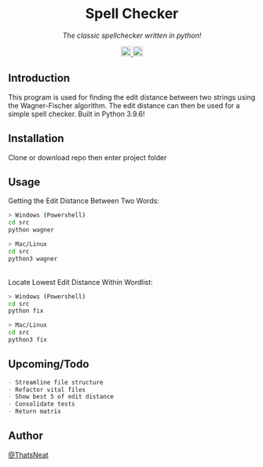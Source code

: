 <h1 align="center">
    <a style"font-size:large;">Spell Checker</a>
</h1>

<p align="center">
  <i align="center">The classic spellchecker written in python!</i>
</p>

<div align="center">
  <a href="https://opensource.org/license/mit/">
    <img src="https://img.shields.io/badge/Licence-MIT-blue" alt="continuous integration" style="height: 20px;">
  </a>
  <a>
    <img src="https://img.shields.io/badge/Version-v0.1.0-orange" alt="continuous integration" style="height: 20px;">
  </a>
</div>

## Introduction

This program is used for finding the edit distance between two strings using the Wagner-Fischer algorithm. The edit distance can then be used for a simple spell checker. Built in Python 3.9.6!

## Installation

Clone or download repo then enter project folder

## Usage

Getting the Edit Distance Between Two Words:

```bash
> Windows (Powershell)
cd src
python wagner

> Mac/Linux
cd src
python3 wagner
```

\
Locate Lowest Edit Distance Within Wordlist:

```bash
> Windows (Powershell)
cd src
python fix

> Mac/Linux
cd src
python3 fix
```

## Upcoming/Todo

```md
- Streamline file structure
- Refactor vital files
- Show best 5 of edit distance
- Consolidate tests
- Return matrix
```

## Author

[@ThatsNeat](https://github.com/Thats-Neat)
